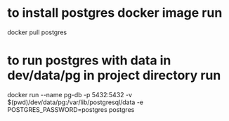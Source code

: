 # to install postgres docker image run
docker pull postgres
# to run postgres with data in dev/data/pg in project directory run
docker run --name pg-db -p 5432:5432 -v $(pwd)/dev/data/pg:/var/lib/postgresql/data -e POSTGRES_PASSWORD=postgres postgres
